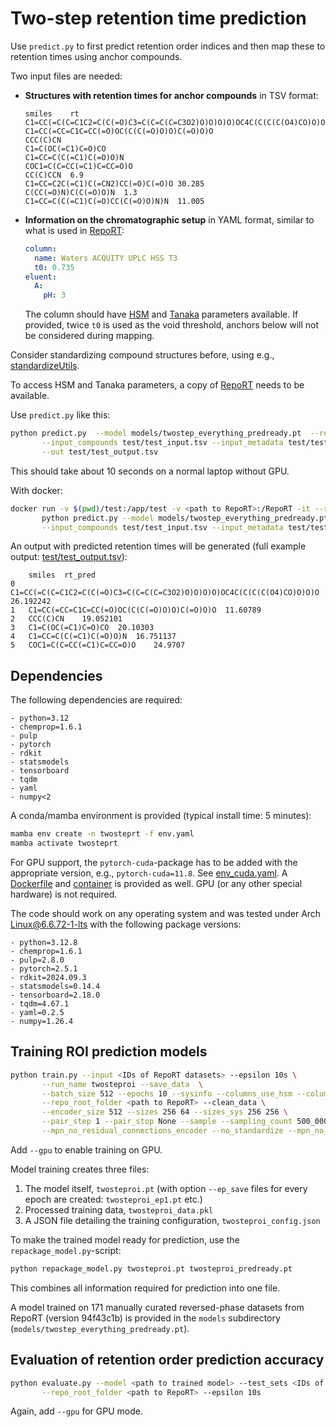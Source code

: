 # Two-step retention time prediction

Use `predict.py` to first predict retention order indices and then map these to retention times using anchor compounds.

Two input files are needed:
- **Structures with retention times for anchor compounds** in TSV format:
  ```
  smiles	rt
  C1=CC(=C(C=C1C2=C(C(=O)C3=C(C=C(C=C3O2)O)O)O)O)OC4C(C(C(C(O4)CO)O)O)O
  C1=CC(=CC=C1C=CC(=O)OC(C(C(=O)O)O)C(=O)O)O
  CCC(C)CN
  C1=C(OC(=C1)C=O)CO
  C1=CC=C(C(=C1)C(=O)O)N
  COC1=C(C=CC(=C1)C=CC=O)O
  CC(C)CCN	6.9
  C1=CC=C2C(=C1)C(=CN2)CC(=O)C(=O)O	30.285
  C(CC(=O)N)C(C(=O)O)N	1.3
  C1=CC=C(C(=C1)C(=O)CC(C(=O)O)N)N	11.005
  ```
- **Information on the chromatographic setup** in YAML format, similar to what is used in [RepoRT](https://github.com/michaelwitting/RepoRT):
  ```yaml
  column:
    name: Waters ACQUITY UPLC HSS T3
    t0: 0.735
  eluent:
    A:
      pH: 3
   ```
   The column should have [HSM](https://github.com/michaelwitting/RepoRT/blob/master/resources/hsm_database/hsm_database.tsv) and [Tanaka](https://github.com/michaelwitting/RepoRT/blob/master/resources/tanaka_database/tanaka_database.tsv) parameters available. If provided, twice `t0` is used as the void threshold, anchors below will not be considered during mapping.

Consider standardizing compound structures before, using e.g., [standardizeUtils](https://github.com/boecker-lab/standardizeUtils).

To access HSM and Tanaka parameters, a copy of [RepoRT](https://github.com/michaelwitting/RepoRT) needs to be available.

Use `predict.py` like this:
```bash
python predict.py  --model models/twostep_everything_predready.pt  --repo_root_folder <path to RepoRT> \
       --input_compounds test/test_input.tsv --input_metadata test/test_metadata.yaml \
       --out test/test_output.tsv
```
This should take about 10 seconds on a normal laptop without GPU.

With docker:
```bash
docker run -v $(pwd)/test:/app/test -v <path to RepoRT>:/RepoRT -it --rm ghcr.io/boecker-lab/twosteprt:latest \
       python predict.py --model models/twostep_everything_predready.pt --repo_root_folder /RepoRT \
       --input_compounds test/test_input.tsv --input_metadata test/test_metadata.yaml
```

An output with predicted retention times will be generated (full example output: [test/test_output.tsv](test/test_output.tsv)):
```
	smiles	rt_pred
0	C1=CC(=C(C=C1C2=C(C(=O)C3=C(C=C(C=C3O2)O)O)O)O)OC4C(C(C(C(O4)CO)O)O)O	26.192242
1	C1=CC(=CC=C1C=CC(=O)OC(C(C(=O)O)O)C(=O)O)O	11.60789
2	CCC(C)CN	19.052101
3	C1=C(OC(=C1)C=O)CO	20.10303
4	C1=CC=C(C(=C1)C(=O)O)N	16.751137
5	COC1=C(C=CC(=C1)C=CC=O)O	24.9707
```

## Dependencies

The following dependencies are required:
```
- python=3.12
- chemprop=1.6.1
- pulp
- pytorch
- rdkit
- statsmodels
- tensorboard
- tqdm
- yaml
- numpy<2
```


A conda/mamba environment is provided (typical install time: 5 minutes):
```bash
mamba env create -n twosteprt -f env.yaml
mamba activate twosteprt
```

For GPU support, the `pytorch-cuda`-package has to be added with the appropriate version, e.g., `pytorch-cuda=11.8`. See [env_cuda.yaml](env_cuda.yaml).
A [Dockerfile](Dockerfile) and [container](ghcr.io/boecker-lab/twosteprt:latest) is provided as well. GPU (or any other special hardware) is not required.


The code should work on any operating system and was tested under Arch Linux@6.6.72-1-lts with the following package versions:
```
- python=3.12.8
- chemprop=1.6.1
- pulp=2.8.0
- pytorch=2.5.1
- rdkit=2024.09.3
- statsmodels=0.14.4
- tensorboard=2.18.0
- tqdm=4.67.1
- yaml=0.2.5
- numpy=1.26.4
```

## Training ROI prediction models

```bash
python train.py --input <IDs of RepoRT datasets> --epsilon 10s \
       --run_name twosteproi --save_data  \
       --batch_size 512 --epochs 10 --sysinfo --columns_use_hsm --columns_use_tanaka --use_ph \
       --repo_root_folder <path to RepoRT> --clean_data \
       --encoder_size 512 --sizes 256 64 --sizes_sys 256 256 \
       --pair_step 1 --pair_stop None --sample --sampling_count 500_000 --no_group_weights \
       --mpn_no_residual_connections_encoder --no_standardize --mpn_no_sigmoid_roi
```

Add `--gpu` to enable training on GPU.

Model training creates three files:
1. The model itself, `twosteproi.pt` (with option `--ep_save` files for every epoch are created: `twosteproi_ep1.pt` etc.)
2. Processed training data, `twosteproi_data.pkl`
3. A JSON file detailing the training configuration, `twosteproi_config.json`

To make the trained model ready for prediction, use the `repackage_model.py`-script:
```bash
python repackage_model.py twosteproi.pt twosteproi_predready.pt
```

This combines all information required for prediction into one file.

A model trained on 171 manually curated reversed-phase datasets from RepoRT (version 94f43c1b) is
provided in the `models` subdirectory (`models/twostep_everything_predready.pt`).

## Evaluation of retention order prediction accuracy

```bash
python evaluate.py --model <path to trained model> --test_sets <IDs of RepoRT datasets> \
       --repo_root_folder <path to RepoRT> --epsilon 10s
```

Again, add `--gpu` for GPU mode.
